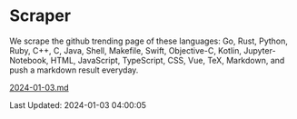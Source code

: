 # Scraper

We scrape the github trending page of these languages: Go, Rust, Python, Ruby, C++, C, Java, Shell, Makefile, Swift, Objective-C, Kotlin, Jupyter-Notebook, HTML, JavaScript, TypeScript, CSS, Vue, TeX, Markdown, and push a markdown result everyday.

[2024-01-03.md](https://github.com/yangwenmai/github-trending-backup/blob/master/2024-01-03.md)

Last Updated: 2024-01-03 04:00:05